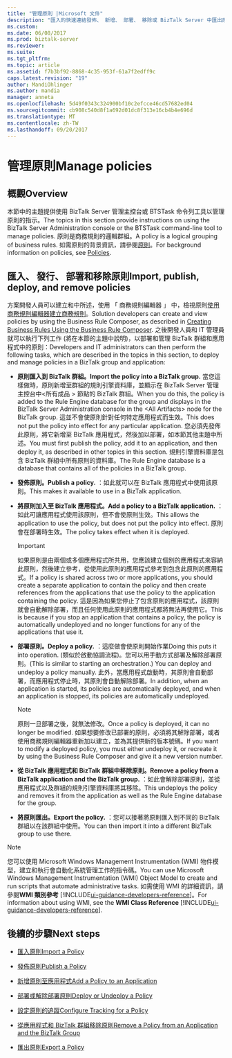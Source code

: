 ```yaml
---
title: "管理原則 |Microsoft 文件"
description: "匯入的快速連結發佈、 新增、 部署、 移除或 BizTalk Server 中匯出原則"
ms.custom: 
ms.date: 06/08/2017
ms.prod: biztalk-server
ms.reviewer: 
ms.suite: 
ms.tgt_pltfrm: 
ms.topic: article
ms.assetid: f7b3bf92-8868-4c35-953f-61a7f2edff9c
caps.latest.revision: "19"
author: MandiOhlinger
ms.author: mandia
manager: anneta
ms.openlocfilehash: 5d49f0343c324900bf10c2efcce46cd57682ed04
ms.sourcegitcommit: cb908c540d8f1a692d01dc8f313e16cb4b4e696d
ms.translationtype: MT
ms.contentlocale: zh-TW
ms.lasthandoff: 09/20/2017
---
```

# <a name="manage-policies"></a><span data-ttu-id="6002b-103">管理原則</span><span class="sxs-lookup"><span data-stu-id="6002b-103">Manage policies</span></span>

## <a name="overview"></a><span data-ttu-id="6002b-104">概觀</span><span class="sxs-lookup"><span data-stu-id="6002b-104">Overview</span></span>
<span data-ttu-id="6002b-105">本節中的主題提供使用 BizTalk Server 管理主控台或 BTSTask 命令列工具以管理原則的指示。</span><span class="sxs-lookup"><span data-stu-id="6002b-105">The topics in this section provide instructions on using the BizTalk Server Administration console or the BTSTask command-line tool to manage policies.</span></span> <span data-ttu-id="6002b-106">原則是商務規則的邏輯群組。</span><span class="sxs-lookup"><span data-stu-id="6002b-106">A policy is a logical grouping of business rules.</span></span> <span data-ttu-id="6002b-107">如需原則的背景資訊，請參閱[原則](../core/policies.md)。</span><span class="sxs-lookup"><span data-stu-id="6002b-107">For background information on policies, see [Policies](../core/policies.md).</span></span>  
  
## <a name="import-publish-deploy-and-remove-policies"></a><span data-ttu-id="6002b-108">匯入、 發行、 部署和移除原則</span><span class="sxs-lookup"><span data-stu-id="6002b-108">Import, publish, deploy, and remove policies</span></span>
 <span data-ttu-id="6002b-109">方案開發人員可以建立和中所述，使用 「 商務規則編輯器 」 中，檢視原則[使用商務規則編輯器建立商務規則](../core/creating-business-rules-using-the-business-rule-composer.md)。</span><span class="sxs-lookup"><span data-stu-id="6002b-109">Solution developers can create and view policies by using the Business Rule Composer, as described in [Creating Business Rules Using the Business Rule Composer](../core/creating-business-rules-using-the-business-rule-composer.md).</span></span> <span data-ttu-id="6002b-110">之後開發人員和 IT 管理員就可以執行下列工作 (將在本節的主題中說明)，以部署和管理 BizTalk 群組和應用程式中的原則：</span><span class="sxs-lookup"><span data-stu-id="6002b-110">Developers and IT administrators can then perform the following tasks, which are described in the topics in this section, to deploy and manage policies in a BizTalk group and application:</span></span>  
  
-   <span data-ttu-id="6002b-111">**原則匯入到 BizTalk 群組。**</span><span class="sxs-lookup"><span data-stu-id="6002b-111">**Import the policy into a BizTalk group.**</span></span> <span data-ttu-id="6002b-112">當您這樣做時，原則新增至群組的規則引擎資料庫，並顯示在 BizTalk Server 管理主控台中\<所有成品 > 節點的 BizTalk 群組。</span><span class="sxs-lookup"><span data-stu-id="6002b-112">When you do this, the policy is added to the Rule Engine database for the group and displays in the BizTalk Server Administration console in the \<All Artifacts> node for the BizTalk group.</span></span> <span data-ttu-id="6002b-113">這並不會使原則針對任何特定應用程式而生效。</span><span class="sxs-lookup"><span data-stu-id="6002b-113">This does not put the policy into effect for any particular application.</span></span> <span data-ttu-id="6002b-114">您必須先發佈此原則，將它新增至 BizTalk 應用程式，然後加以部署，如本節其他主題中所述。</span><span class="sxs-lookup"><span data-stu-id="6002b-114">You must first publish the policy, add it to an application, and then deploy it, as described in other topics in this section.</span></span> <span data-ttu-id="6002b-115">規則引擎資料庫是包含 BizTalk 群組中所有原則的資料庫。</span><span class="sxs-lookup"><span data-stu-id="6002b-115">The Rule Engine database is a database that contains all of the policies in a BizTalk group.</span></span>  
  
-   <span data-ttu-id="6002b-116">**發佈原則。**</span><span class="sxs-lookup"><span data-stu-id="6002b-116">**Publish a policy.**</span></span> <span data-ttu-id="6002b-117">：如此就可以在 BizTalk 應用程式中使用該原則。</span><span class="sxs-lookup"><span data-stu-id="6002b-117">This makes it available to use in a BizTalk application.</span></span>  
  
-   <span data-ttu-id="6002b-118">**將原則加入至 BizTalk 應用程式。**</span><span class="sxs-lookup"><span data-stu-id="6002b-118">**Add a policy to a BizTalk application.**</span></span> <span data-ttu-id="6002b-119">：如此可讓應用程式使用該原則，但不會使原則生效。</span><span class="sxs-lookup"><span data-stu-id="6002b-119">This allows the application to use the policy, but does not put the policy into effect.</span></span> <span data-ttu-id="6002b-120">原則會在部署時生效。</span><span class="sxs-lookup"><span data-stu-id="6002b-120">The policy takes effect when it is deployed.</span></span>  
  
    > [!IMPORTANT]
    >  <span data-ttu-id="6002b-121">如果原則是由兩個或多個應用程式所共用，您應該建立個別的應用程式來容納此原則，然後建立參考，從使用此原則的應用程式參考到包含此原則的應用程式。</span><span class="sxs-lookup"><span data-stu-id="6002b-121">If a policy is shared across two or more applications, you should create a separate application to contain the policy and then create references from the applications that use the policy to the application containing the policy.</span></span> <span data-ttu-id="6002b-122">這是因為如果您停止了包含原則的應用程式，該原則就會自動解除部署，而且任何使用此原則的應用程式都將無法再使用它。</span><span class="sxs-lookup"><span data-stu-id="6002b-122">This is because if you stop an application that contains a policy, the policy is automatically undeployed and no longer functions for any of the applications that use it.</span></span>  
  
-   <span data-ttu-id="6002b-123">**部署原則。**</span><span class="sxs-lookup"><span data-stu-id="6002b-123">**Deploy a policy.**</span></span> <span data-ttu-id="6002b-124">：這麼做會使原則開始作業</span><span class="sxs-lookup"><span data-stu-id="6002b-124">Doing this puts it into operation.</span></span> <span data-ttu-id="6002b-125">(類似於啟動協調流程)。您可以用手動方式部署及解除部署原則。</span><span class="sxs-lookup"><span data-stu-id="6002b-125">(This is similar to starting an orchestration.) You can deploy and undeploy a policy manually.</span></span> <span data-ttu-id="6002b-126">此外，當應用程式啟動時，其原則會自動部署，而應用程式停止時，其原則會自動解除部署。</span><span class="sxs-lookup"><span data-stu-id="6002b-126">In addition, when an application is started, its policies are automatically deployed, and when an application is stopped, its policies are automatically undeployed.</span></span>  
  
    > [!NOTE]
    >  <span data-ttu-id="6002b-127">原則一旦部署之後，就無法修改。</span><span class="sxs-lookup"><span data-stu-id="6002b-127">Once a policy is deployed, it can no longer be modified.</span></span> <span data-ttu-id="6002b-128">如果想要修改已部署的原則，必須將其解除部署，或者使用商務規則編輯器重新加以建立，並為其提供新的版本號碼。</span><span class="sxs-lookup"><span data-stu-id="6002b-128">If you want to modify a deployed policy, you must either undeploy it, or recreate it by using the Business Rule Composer and give it a new version number.</span></span>  
  
-   <span data-ttu-id="6002b-129">**從 BizTalk 應用程式和 BizTalk 群組中移除原則。**</span><span class="sxs-lookup"><span data-stu-id="6002b-129">**Remove a policy from a BizTalk application and the BizTalk group.**</span></span> <span data-ttu-id="6002b-130">：如此會解除部署原則，並從應用程式以及群組的規則引擎資料庫將其移除。</span><span class="sxs-lookup"><span data-stu-id="6002b-130">This undeploys the policy and removes it from the application as well as the Rule Engine database for the group.</span></span>  
  
-   <span data-ttu-id="6002b-131">**將原則匯出。**</span><span class="sxs-lookup"><span data-stu-id="6002b-131">**Export the policy.**</span></span> <span data-ttu-id="6002b-132">：您可以接著將原則匯入到不同的 BizTalk 群組以在該群組中使用。</span><span class="sxs-lookup"><span data-stu-id="6002b-132">You can then import it into a different BizTalk group to use there.</span></span>  
  
> [!NOTE]
>  <span data-ttu-id="6002b-133">您可以使用 Microsoft Windows Management Instrumentation (WMI) 物件模型，建立和執行會自動化系統管理工作的指令碼。</span><span class="sxs-lookup"><span data-stu-id="6002b-133">You can use Microsoft Windows Management Instrumentation (WMI) Object Model to create and run scripts that automate administrative tasks.</span></span> <span data-ttu-id="6002b-134">如需使用 WMI 的詳細資訊，請參閱**WMI 類別參考** [!INCLUDE[ui-guidance-developers-reference](../includes/ui-guidance-developers-reference.md)]。</span><span class="sxs-lookup"><span data-stu-id="6002b-134">For information about using WMI, see the **WMI Class Reference** [!INCLUDE[ui-guidance-developers-reference](../includes/ui-guidance-developers-reference.md)].</span></span>
  
## <a name="next-steps"></a><span data-ttu-id="6002b-135">後續的步驟</span><span class="sxs-lookup"><span data-stu-id="6002b-135">Next steps</span></span>
  
-   [<span data-ttu-id="6002b-136">匯入原則</span><span class="sxs-lookup"><span data-stu-id="6002b-136">Import a Policy</span></span>](../core/how-to-import-a-policy.md)  
  
-   [<span data-ttu-id="6002b-137">發佈原則</span><span class="sxs-lookup"><span data-stu-id="6002b-137">Publish a Policy</span></span>](../core/how-to-publish-a-policy.md)  
  
-   [<span data-ttu-id="6002b-138">新增原則至應用程式</span><span class="sxs-lookup"><span data-stu-id="6002b-138">Add a Policy to an Application</span></span>](../core/how-to-add-a-policy-to-an-application.md)  
  
-   [<span data-ttu-id="6002b-139">部署或解除部署原則</span><span class="sxs-lookup"><span data-stu-id="6002b-139">Deploy or Undeploy a Policy</span></span>](../core/how-to-deploy-or-undeploy-a-policy.md)  
  
-   [<span data-ttu-id="6002b-140">設定原則的追蹤</span><span class="sxs-lookup"><span data-stu-id="6002b-140">Configure Tracking for a Policy</span></span>](../core/how-to-configure-tracking-for-a-policy.md)  
  
-   [<span data-ttu-id="6002b-141">從應用程式和 BizTalk 群組移除原則</span><span class="sxs-lookup"><span data-stu-id="6002b-141">Remove a Policy from an Application and the BizTalk Group</span></span>](../core/how-to-remove-a-policy-from-an-application-and-the-biztalk-group.md)  
  
-   [<span data-ttu-id="6002b-142">匯出原則</span><span class="sxs-lookup"><span data-stu-id="6002b-142">Export a Policy</span></span>](../core/how-to-export-a-policy.md)